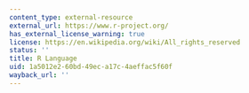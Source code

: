 ```yaml
---
content_type: external-resource
external_url: https://www.r-project.org/
has_external_license_warning: true
license: https://en.wikipedia.org/wiki/All_rights_reserved
status: ''
title: R Language
uid: 1a5012e2-60bd-49ec-a17c-4aeffac5f60f
wayback_url: ''
---
```

